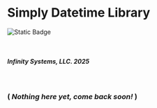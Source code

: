 # Simply Datetime Library
![Static Badge](https://img.shields.io/badge/latest_version-v4.1.0.0-blue)

<br/>

##### Infinity Systems, LLC. 2025

<br/>

### ( ***Nothing here yet, come back soon!*** )
